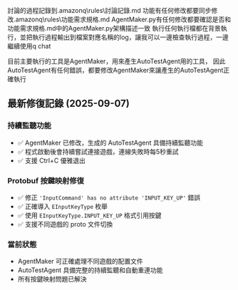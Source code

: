 討論的過程記錄到.amazonq\rules\討論記錄.md
功能有任何修改都要同步修改.amazonq\rules\功能需求規格.md
AgentMaker.py有任何修改都要確認是否和功能需求規格.md中的AgentMaker.py架構描述一致
執行任何執行檔都在背景執行，並把執行過程輸出到檔案對應名稱的log，讓我可以一邊檢查執行過程，一邊繼續使用q chat

目前主要執行的工具是AgentMaker，用來產生AutoTestAgent用的工具，
因此AutoTestAgent有任何錯誤，都要修改AgentMaker來讓產生的AutoTestAgent正確執行


## 最新修復記錄 (2025-09-07)

### 持續監聽功能
- ✅ AgentMaker 已修改，生成的 AutoTestAgent 具備持續監聽功能
- ✅ 程式啟動後會持續嘗試連接遊戲，連線失敗時每5秒重試
- ✅ 支援 Ctrl+C 優雅退出

### Protobuf 按鍵映射修復
- ✅ 修正 `'InputCommand' has no attribute 'INPUT_KEY_UP'` 錯誤
- ✅ 正確導入 `EInputKeyType` 枚舉
- ✅ 使用 `EInputKeyType.INPUT_KEY_UP` 格式引用按鍵
- ✅ 支援不同遊戲的 proto 文件切換

### 當前狀態
- AgentMaker 可正確處理不同遊戲的配置文件
- AutoTestAgent 具備完整的持續監聽和自動重連功能
- 所有按鍵映射問題已解決
